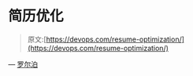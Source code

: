 # 简历优化

> 原文:[https://devops.com/resume-optimization/](https://devops.com/resume-optimization/)

— [罗尔泊](https://devops.com/author/breselman/)